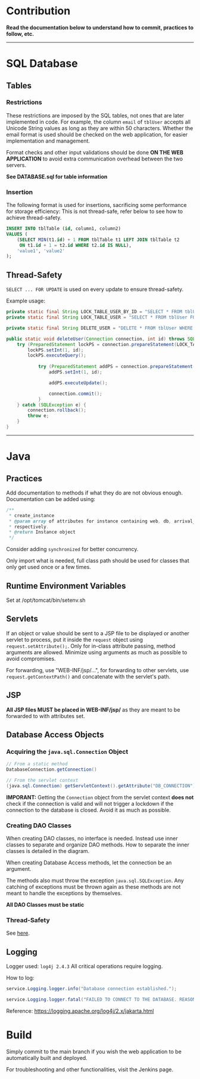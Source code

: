 # Contribution
**Read the documentation below to understand how to commit, practices to follow, etc.**

---
# SQL Database
## Tables
### Restrictions
These restrictions are imposed by the SQL tables, not ones that are later implemented in code. For example, the column `email` of `tblUser` accepts all Unicode String values as long as they are within 50 characters. Whether the email format is used should be checked on the web application, for easier implementation and management.

Format checks and other input validations should be done **ON THE WEB APPLICATION** to avoid extra communication overhead between the two servers.

**See DATABASE.sql for table information**

### Insertion
The following format is used for insertions, sacrificing some performance for storage efficiency:
This is not thread-safe, refer below to see how to achieve thread-safety.
```sql
INSERT INTO tblTable (id, column1, column2)
VALUES (
    (SELECT MIN(t1.id) + 1 FROM tblTable t1 LEFT JOIN tblTable t2 
     ON t1.id + 1 = t2.id WHERE t2.id IS NULL),
    'value1', 'value2'
);
```
## Thread-Safety
`SELECT ... FOR UPDATE` is used on every update to ensure thread-safety.

Example usage:
```java
private static final String LOCK_TABLE_USER_BY_ID = "SELECT * FROM tblUser WHERE id = ? FOR UPDATE";
private static final String LOCK_TABLE_USER = "SELECT * FROM tblUser FOR UPDATE";

private static final String DELETE_USER = "DELETE * FROM tblUser WHERE id = ?";

public static void deleteUser(Connection connection, int id) throws SQLException {
    try (PreparedStatement lockPS = connection.prepareStatement(LOCK_TABLE_USER_BY_ID)) {
        lockPS.setInt(1, id);
        lockPS.executeQuery();    
    
            try (PreparedStatement addPS = connection.prepareStatement(DELETE_USER)) {
                addPS.setInt(1, id);

                addPS.executeUpdate();

                connection.commit();
            }
    } catch (SQLException e) {
        connection.rollback();
        throw e;
    }
}
```
---
# Java
## Practices
Add documentation to methods if what they do are not obvious enough. Documentation can be added using:
```java
/**
 * create_instance
 * @param array of attributes for instance containing web, db, arrival_rate, response_time for instance 
 * respectively.
 * @return Instance object
 */
```

Consider adding `synchronized` for better concurrency.

Only import what is needed, full class path should be used for classes that only get used once or a few times.

## Runtime Environment Variables
Set at /opt/tomcat/bin/setenv.sh

## Servlets
If an object or value should be sent to a JSP file to be displayed or another servlet to process, put it inside the `request` object using `request.setAttribute();`. Only for in-class attribute passing, method arguments are allowed. Minimize using arguments as much as possible to avoid compromises.

For forwarding, use "WEB-INF/jsp/...", for forwarding to other servlets, use `request.getContextPath()` and concatenate with the servlet's path.

## JSP
**All JSP files MUST be placed in WEB-INF/jsp/** as they are meant to be forwarded to with attributes set.

## Database Access Objects
### Acquiring the `java.sql.Connection` Object
```java
// From a static method
DatabaseConnection.getConnection()

// From the servlet context
(java.sql.Connection) getServletContext().getAttribute("DB_CONNECTION"), userId, discountCode)
```
**IMPORANT:**  Getting the `Connection` object from the servlet context **does not** check if the connection is valid and will not trigger a lockdown if the connection to the database is closed. Avoid it as much as possible.

### Creating DAO Classes
When creating DAO classes, no interface is needed. Instead use inner classes to separate and organize DAO methods. How to separate the inner classes is detailed in the diagram.

When creating Database Access methods, let the connection be an argument.

The methods also must throw the exception `java.sql.SQLException`. Any catching of exceptions must be thrown again as these methods are not meant to handle the exceptions by themselves.

**All DAO Classes must be static**

### Thread-Safety
See [here](#thread-safety).

## Logging
Logger used: `log4j 2.4.3`
All critical operations require logging.

How to log:
```java
service.Logging.logger.info("Database connection established.");

service.Logging.logger.fatal("FAILED TO CONNECT TO THE DATABASE. REASON: '{}'", e.getMessage());
```

Reference: https://logging.apache.org/log4j/2.x/jakarta.html
# Build
Simply commit to the main branch if you wish the web application to be automatically built and deployed.

For troubleshooting and other functionalities, visit the Jenkins page.

